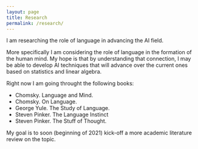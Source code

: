```yaml
---
layout: page
title: Research
permalink: /research/
---
```


I am researching the role of language in advancing the AI field.

More specifically I am considering the role of language in the formation of the human mind. My hope is that by understanding that connection, I may be able to develop AI techniques that will advance over the current ones based on statistics and linear algebra. 

Right now I am going throught the following books:

- Chomsky. Language and Mind.
- Chomsky. On Language.
- George Yule. The Study of Language.
- Steven Pinker. The Language Instinct 
- Steven Pinker. The Stuff of Thought.

My goal is to soon (beginning of 2021) kick-off a more academic literature review on the topic.



